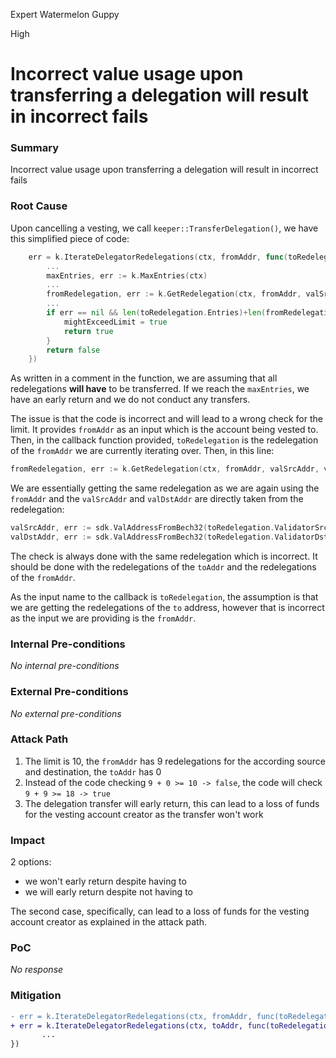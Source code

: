 Expert Watermelon Guppy

High

# Incorrect value usage upon transferring a delegation will result in incorrect fails

### Summary

Incorrect value usage upon transferring a delegation will result in incorrect fails

### Root Cause

Upon cancelling a vesting, we call `keeper::TransferDelegation()`, we have this simplified piece of code:
```go
	err = k.IterateDelegatorRedelegations(ctx, fromAddr, func(toRedelegation sdktypes.Redelegation) (stop bool) {
		...
		maxEntries, err := k.MaxEntries(ctx)
		...
		fromRedelegation, err := k.GetRedelegation(ctx, fromAddr, valSrcAddr, valDstAddr)
		...
		if err == nil && len(toRedelegation.Entries)+len(fromRedelegation.Entries) >= int(maxEntries) {
			mightExceedLimit = true
			return true
		}
		return false
	})
```
As written in a comment in the function, we are assuming that all redelegations __will have__ to be transferred. If we reach the `maxEntries`, we have an early return and we do not conduct any transfers.

The issue is that the code is incorrect and will lead to a wrong check for the limit. It provides `fromAddr` as an input which is the account being vested to. Then, in the callback function provided, `toRedelegation` is the redelegation of the `fromAddr` we are currently iterating over. Then, in this line:
```go
fromRedelegation, err := k.GetRedelegation(ctx, fromAddr, valSrcAddr, valDstAddr)
```
We are essentially getting the same redelegation as we are again using the `fromAddr` and the `valSrcAddr` and `valDstAddr` are directly taken from the redelegation:
```go
valSrcAddr, err := sdk.ValAddressFromBech32(toRedelegation.ValidatorSrcAddress)
valDstAddr, err := sdk.ValAddressFromBech32(toRedelegation.ValidatorDstAddress)
```
The check is always done with the same redelegation which is incorrect. It should be done with the redelegations of the `toAddr` and the redelegations of the `fromAddr`.

As the input name to the callback is `toRedelegation`, the assumption is that we are getting the redelegations of the `to` address, however that is incorrect as the input we are providing is the `fromAddr`. 

### Internal Pre-conditions

_No internal pre-conditions_

### External Pre-conditions

_No external pre-conditions_

### Attack Path

1. The limit is 10, the `fromAddr` has 9 redelegations for the according source and destination, the `toAddr` has 0
2. Instead of the code checking `9 + 0 >= 10 -> false`, the code will check `9 + 9 >= 18 -> true`
3. The delegation transfer will early return, this can lead to a loss of funds for the vesting account creator as the transfer won't work
### Impact

2 options:
- we won't early return despite having to
- we will early return despite not having to

The second case, specifically, can lead to a loss of funds for the vesting account creator as explained in the attack path.
### PoC

_No response_

### Mitigation

```diff
- err = k.IterateDelegatorRedelegations(ctx, fromAddr, func(toRedelegation sdktypes.Redelegation) (stop bool) {
+ err = k.IterateDelegatorRedelegations(ctx, toAddr, func(toRedelegation sdktypes.Redelegation) (stop bool) {
       ...
})
```